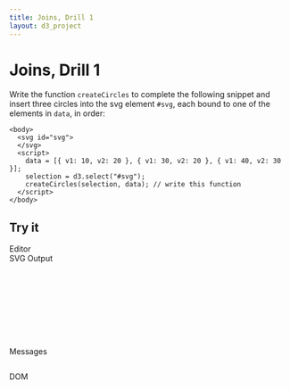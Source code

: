 ```yaml
---
title: Joins, Drill 1
layout: d3_project
---
```


# Joins, Drill 1

Write the function `createCircles` to complete the following snippet and insert three
circles into the svg element `#svg`, each bound to one of the elements
in `data`, in order:

    <body>
      <svg id="svg">
      </svg>
      <script>
        data = [{ v1: 10, v2: 20 }, { v1: 30, v2: 20 }, { v1: 40, v2: 30 }];
        selection = d3.select("#svg");
        createCircles(selection, data); // write this function
      </script>
    </body>

## Try it

<div style="clear:both"></div>
<div>
  <div class="half-width-float tall">
    <div>Editor</div>
	<div id="editor"></div>
	<div id="run"></div>
  </div>
  <div class="half-width-float tall">
    <div>SVG Output</div>
	<div id="preview"><svg id="svg"></svg></div>
	<div id="reset"></div>
  </div>
</div>

<div>
  <div class="half-width-float">
    <div>Messages</div>
	<pre id="reports"></pre>
  </div>
  <div class="half-width-float">
    <div>DOM</div>
	<pre id="domText"></pre>
  </div>
</div>

<script src="ace.js"></script>
<script type="module" src="drill2-1.js"></script>
